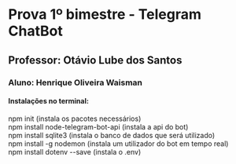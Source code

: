# Prova 1º bimestre - Telegram ChatBot
## Professor: Otávio Lube dos Santos
### Aluno: Henrique Oliveira Waisman
#### Instalações no terminal:
<p>
npm init (instala os pacotes necessários)</br>
npm install node-telegram-bot-api (instala a api do bot)</br>
npm install sqlite3 (instala o banco de dados que será utilizado)</br>
npm install -g nodemon (instala um utilizador do bot em tempo real)</br>
npm install dotenv --save (instala o .env)</br>
</p>
